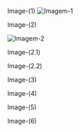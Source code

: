 
Image-(1)
![Imagem-1](https://github.com/TassianaMilka/Html-and-Css-Milka-Design-Programming-/assets/114196099/2578eb79-d36c-4289-a2a7-d7e3bbb8cc9f)


Image-(2)

![Imagem-2](https://github.com/TassianaMilka/Html-and-Css-Milka-Design-Programming-/assets/114196099/e0e72a35-4fb8-4b1e-a168-35ab372ae76c)

Image-(2.1)



Image-(2.2)


Image-(3)



Image-(4)

Image-(5)


Image-(6)



